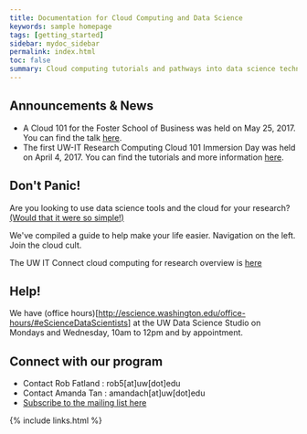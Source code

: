 ```yaml
---
title: Documentation for Cloud Computing and Data Science
keywords: sample homepage
tags: [getting_started]
sidebar: mydoc_sidebar
permalink: index.html
toc: false
summary: Cloud computing tutorials and pathways into data science technology - Developed for open use at the University of Washington. We offer solutions to help streamline your research analysis, processing, collaboration, and publication pathways. 
---
```

## Announcements & News
* A Cloud 101 for the Foster School of Business was held on May 25, 2017. You can find the talk [here](https://cloudmaven.github.io/documentation/rc_Foster101.html).
* The first UW-IT Research Computing Cloud 101 Immersion Day was held on April 4, 2017. You can find the tutorials and more information [here](https://cloudmaven.github.io/documentation/rc_cloud101_immersion.html). 

## Don't Panic!

Are you looking to use data science tools and the cloud for your research? [(Would that it were so simple!)](https://www.youtube.com/watch?v=-rDw2YBUz6A) 

We've compiled a guide to help make your life easier. Navigation on the left. Join the cloud cult. 

The UW IT Connect cloud computing for research overview is [here](https://itconnect.uw.edu/research/cloud-computing-for-research/ "UW IT Cloud for Research")

## Help!

We have (office hours)[http://escience.washington.edu/office-hours/#eScienceDataScientists] at the UW Data Science Studio on Mondays and Wednesday, 10am to 12pm and by appointment.  

## Connect with our program

- Contact Rob Fatland \: rob5[at]uw[dot]edu
- Contact Amanda Tan \: amandach[at]uw[dot]edu 
- [Subscribe to the mailing list here](http://mailman11.u.washington.edu/mailman/listinfo/uwcloud)

{% include links.html %}
